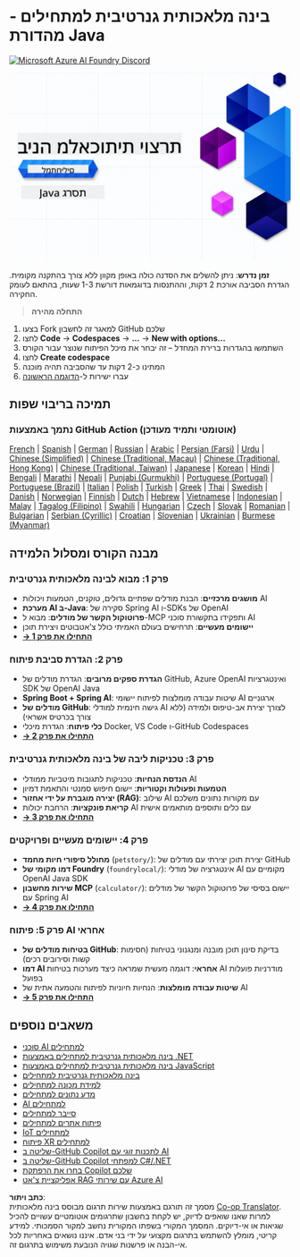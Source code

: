 <!--
CO_OP_TRANSLATOR_METADATA:
{
  "original_hash": "63b6426b88f6f56398ca3f1fbfc30889",
  "translation_date": "2025-07-29T09:36:58+00:00",
  "source_file": "README.md",
  "language_code": "he"
}
-->
# בינה מלאכותית גנרטיבית למתחילים - מהדורת Java

[![Microsoft Azure AI Foundry Discord](https://dcbadge.limes.pink/api/server/ByRwuEEgH4)](https://discord.com/invite/ByRwuEEgH4)

![בינה מלאכותית גנרטיבית למתחילים - מהדורת Java](../../translated_images/beg-genai-series.8b48be9951cc574c25f8a3accba949bfd03c2f008e2c613283a1b47316fbee68.he.png)

**זמן נדרש**: ניתן להשלים את הסדנה כולה באופן מקוון ללא צורך בהתקנה מקומית. הגדרת הסביבה אורכת 2 דקות, וההתנסות בדוגמאות דורשת 1-3 שעות, בהתאם לעומק החקירה.

> **התחלה מהירה**

1. בצעו Fork למאגר זה לחשבון GitHub שלכם  
2. לחצו **Code** → **Codespaces** → **...** → **New with options...**  
3. השתמשו בהגדרות ברירת המחדל – זה יבחר את מיכל הפיתוח שנוצר עבור הקורס  
4. לחצו **Create codespace**  
5. המתינו כ-2 דקות עד שהסביבה תהיה מוכנה  
6. עברו ישירות ל-[הדוגמה הראשונה](./02-SetupDevEnvironment/README.md#step-2-create-a-github-personal-access-token)  

## תמיכה בריבוי שפות

### נתמך באמצעות GitHub Action (אוטומטי ותמיד מעודכן)

[French](../fr/README.md) | [Spanish](../es/README.md) | [German](../de/README.md) | [Russian](../ru/README.md) | [Arabic](../ar/README.md) | [Persian (Farsi)](../fa/README.md) | [Urdu](../ur/README.md) | [Chinese (Simplified)](../zh/README.md) | [Chinese (Traditional, Macau)](../mo/README.md) | [Chinese (Traditional, Hong Kong)](../hk/README.md) | [Chinese (Traditional, Taiwan)](../tw/README.md) | [Japanese](../ja/README.md) | [Korean](../ko/README.md) | [Hindi](../hi/README.md) | [Bengali](../bn/README.md) | [Marathi](../mr/README.md) | [Nepali](../ne/README.md) | [Punjabi (Gurmukhi)](../pa/README.md) | [Portuguese (Portugal)](../pt/README.md) | [Portuguese (Brazil)](../br/README.md) | [Italian](../it/README.md) | [Polish](../pl/README.md) | [Turkish](../tr/README.md) | [Greek](../el/README.md) | [Thai](../th/README.md) | [Swedish](../sv/README.md) | [Danish](../da/README.md) | [Norwegian](../no/README.md) | [Finnish](../fi/README.md) | [Dutch](../nl/README.md) | [Hebrew](./README.md) | [Vietnamese](../vi/README.md) | [Indonesian](../id/README.md) | [Malay](../ms/README.md) | [Tagalog (Filipino)](../tl/README.md) | [Swahili](../sw/README.md) | [Hungarian](../hu/README.md) | [Czech](../cs/README.md) | [Slovak](../sk/README.md) | [Romanian](../ro/README.md) | [Bulgarian](../bg/README.md) | [Serbian (Cyrillic)](../sr/README.md) | [Croatian](../hr/README.md) | [Slovenian](../sl/README.md) | [Ukrainian](../uk/README.md) | [Burmese (Myanmar)](../my/README.md)

## מבנה הקורס ומסלול הלמידה

### **פרק 1: מבוא לבינה מלאכותית גנרטיבית**
- **מושגים מרכזיים**: הבנת מודלים שפתיים גדולים, טוקנים, הטמעות ויכולות AI  
- **מערכת AI ב-Java**: סקירה של Spring AI ו-SDKs של OpenAI  
- **פרוטוקול הקשר של מודלים**: מבוא ל-MCP ותפקידו בתקשורת סוכני AI  
- **יישומים מעשיים**: תרחישים בעולם האמיתי כולל צ'אטבוטים ויצירת תוכן  
- **[→ התחילו את פרק 1](./01-IntroToGenAI/README.md)**  

### **פרק 2: הגדרת סביבת פיתוח**
- **הגדרת ספקים מרובים**: הגדרת מודלים של GitHub, Azure OpenAI ואינטגרציות SDK של OpenAI Java  
- **Spring Boot + Spring AI**: שיטות עבודה מומלצות לפיתוח יישומי AI ארגוניים  
- **מודלים של GitHub**: גישה חינמית למודלי AI לצורך יצירת אב-טיפוס ולמידה (ללא צורך בכרטיס אשראי)  
- **כלי פיתוח**: הגדרת מיכלי Docker, VS Code ו-GitHub Codespaces  
- **[→ התחילו את פרק 2](./02-SetupDevEnvironment/README.md)**  

### **פרק 3: טכניקות ליבה של בינה מלאכותית גנרטיבית**
- **הנדסת הנחיות**: טכניקות לתגובות מיטביות ממודלי AI  
- **הטמעות ופעולות וקטוריות**: יישום חיפוש סמנטי והתאמת דמיון  
- **יצירה מוגברת על ידי אחזור (RAG)**: שילוב AI עם מקורות נתונים משלכם  
- **קריאת פונקציות**: הרחבת יכולות AI עם כלים ותוספים מותאמים אישית  
- **[→ התחילו את פרק 3](./03-CoreGenerativeAITechniques/README.md)**  

### **פרק 4: יישומים מעשיים ופרויקטים**
- **מחולל סיפורי חיות מחמד** (`petstory/`): יצירת תוכן יצירתי עם מודלים של GitHub  
- **דמו מקומי של Foundry** (`foundrylocal/`): אינטגרציה של מודלי AI מקומיים עם OpenAI Java SDK  
- **שירות מחשבון MCP** (`calculator/`): יישום בסיסי של פרוטוקול הקשר של מודלים עם Spring AI  
- **[→ התחילו את פרק 4](./04-PracticalSamples/README.md)**  

### **פרק 5: פיתוח AI אחראי**
- **בטיחות מודלים של GitHub**: בדיקת סינון תוכן מובנה ומנגנוני בטיחות (חסימות קשות וסירובים רכים)  
- **דמו AI אחראי**: דוגמה מעשית שמראה כיצד מערכות בטיחות AI מודרניות פועלות בפועל  
- **שיטות עבודה מומלצות**: הנחיות חיוניות לפיתוח והטמעה אתית של AI  
- **[→ התחילו את פרק 5](./05-ResponsibleGenAI/README.md)**  

## משאבים נוספים

- [סוכני AI למתחילים](https://github.com/microsoft/ai-agents-for-beginners)  
- [בינה מלאכותית גנרטיבית למתחילים באמצעות .NET](https://github.com/microsoft/Generative-AI-for-beginners-dotnet)  
- [בינה מלאכותית גנרטיבית למתחילים באמצעות JavaScript](https://github.com/microsoft/generative-ai-with-javascript)  
- [בינה מלאכותית גנרטיבית למתחילים](https://github.com/microsoft/generative-ai-for-beginners)  
- [למידת מכונה למתחילים](https://aka.ms/ml-beginners)  
- [מדע נתונים למתחילים](https://aka.ms/datascience-beginners)  
- [AI למתחילים](https://aka.ms/ai-beginners)  
- [סייבר למתחילים](https://github.com/microsoft/Security-101)  
- [פיתוח אתרים למתחילים](https://aka.ms/webdev-beginners)  
- [IoT למתחילים](https://aka.ms/iot-beginners)  
- [פיתוח XR למתחילים](https://github.com/microsoft/xr-development-for-beginners)  
- [שליטה ב-GitHub Copilot לתכנות זוגי עם AI](https://aka.ms/GitHubCopilotAI)  
- [שליטה ב-GitHub Copilot למפתחי C#/.NET](https://github.com/microsoft/mastering-github-copilot-for-dotnet-csharp-developers)  
- [בחרו את הרפתקת Copilot שלכם](https://github.com/microsoft/CopilotAdventures)  
- [אפליקציית צ'אט RAG עם שירותי Azure AI](https://github.com/Azure-Samples/azure-search-openai-demo-java)  

**כתב ויתור**:  
מסמך זה תורגם באמצעות שירות תרגום מבוסס בינה מלאכותית [Co-op Translator](https://github.com/Azure/co-op-translator). למרות שאנו שואפים לדיוק, יש לקחת בחשבון שתרגומים אוטומטיים עשויים להכיל שגיאות או אי-דיוקים. המסמך המקורי בשפתו המקורית נחשב למקור הסמכותי. למידע קריטי, מומלץ להשתמש בתרגום מקצועי על ידי בני אדם. איננו נושאים באחריות לכל אי-הבנה או פרשנות שגויה הנובעת משימוש בתרגום זה.